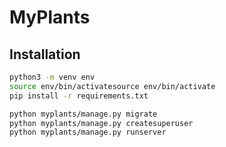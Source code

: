 # MyPlants

## Installation


```bash
python3 -m venv env
source env/bin/activatesource env/bin/activate
pip install -r requirements.txt

python myplants/manage.py migrate
python myplants/manage.py createsuperuser
python myplants/manage.py runserver
```
